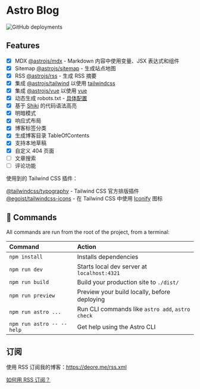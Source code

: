 # Astro Blog

![GitHub deployments](https://img.shields.io/github/deployments/bohecola/astro-blog/production?style=flat&logo=vercel&logoColor=white&label=vercel)

## Features

- [x] MDX [@astrojs/mdx](https://docs.astro.build/en/guides/integrations-guide/mdx/) - Markdown 内容中使用变量、JSX 表达式和组件
- [x] Sitemap [@astrojs/sitemap](https://docs.astro.build/en/guides/integrations-guide/sitemap/) - 生成站点地图
- [x] RSS [@astrojs/rss](https://docs.astro.build/en/guides/rss/#setting-up-astrojsrss) - 生成 RSS 摘要
- [x] 集成 [@astrojs/tailwind](https://docs.astro.build/zh-cn/guides/integrations-guide/tailwind/) 以使用 [tailwindcss](https://tailwindcss.com/) 
- [x] 集成 [@astrojs/vue](https://docs.astro.build/zh-cn/guides/integrations-guide/vue/) 以使用 [vue](https://vuejs.org/)
- [x] 动态生成 robots.txt - [具体配置](https://docs.astro.build/zh-cn/guides/integrations-guide/sitemap/#%E4%BD%BF%E7%94%A8)
- [x] 基于 [Shiki](https://docs.astro.build/zh-cn/guides/integrations-guide/markdoc/#shiki) 的代码语法高亮
- [x] 明暗模式
- [x] 响应式布局
- [x] 博客标签分类
- [x] 生成博客目录 TableOfContents
- [x] 支持本地草稿
- [x] 自定义 404 页面
- [ ] 文章搜索
- [ ] 评论功能

使用到的 Tailwind CSS 插件：

[@tailwindcss/typography](https://tailwindcss.com/docs/typography-plugin) - Tailwind CSS 官方排版插件\
[@egoist/tailwindcss-icons](https://github.com/egoist/tailwindcss-icons) - 在 Tailwind CSS 中使用 [Iconify](https://iconify.design/) 图标

## 🧞 Commands

All commands are run from the root of the project, from a terminal:

| Command                   | Action                                           |
| :------------------------ | :----------------------------------------------- |
| `npm install`             | Installs dependencies                            |
| `npm run dev`             | Starts local dev server at `localhost:4321`      |
| `npm run build`           | Build your production site to `./dist/`          |
| `npm run preview`         | Preview your build locally, before deploying     |
| `npm run astro ...`       | Run CLI commands like `astro add`, `astro check` |
| `npm run astro -- --help` | Get help using the Astro CLI                     |

## 订阅

使用 RSS 订阅我的博客：https://deore.me/rss.xml

[如何用 RSS 订阅？](https://zhuanlan.zhihu.com/p/55026716)